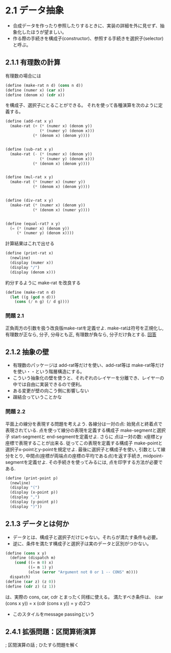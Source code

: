 2.1 データ抽象
==========================

* 合成データを作ったり参照したりするときに、実装の詳細を外に見せず、抽象化したほうが望ましい。
* 作る際の手続きを構成子(constructor)、参照する手続きを選択子(selector)と呼ぶ。

2.1.1 有理数の計算
----------------

有理数の場合には 

```lisp
(define (make-rat n d) (cons n d))
(define (numer x) (car x))
(define (denom x) (cdr x))
```

を構成子、選択子にとることができる。
それを使って各種演算を次のように定義する。

```lisp
(define (add-rat x y)
  (make-rat (+ (* (numer x) (denom y))
               (* (numer y) (denom x)))
            (* (denom x) (denom y))))


(define (sub-rat x y)
  (make-rat (- (* (numer x) (denom y))
               (* (numer y) (denom x)))
            (* (denom x) (denom y))))


(define (mul-rat x y)
  (make-rat (* (numer x) (numer y))
            (* (denom x) (denom y))))


(define (div-rat x y)
  (make-rat (* (numer x) (denom y))
            (* (denom x) (numer y))))


(define (equal-rat? x y)
  (= (* (numer x) (denom y))
     (* (numer y) (denom x))))
```

計算結果はこれで出せる
```lisp
(define (print-rat x)
  (newline)
  (display (numer x))
  (display "/")
  (display (denom x)))
```

約分するように make-rat を改良する
```lisp
(define (make-rat n d)
  (let ((g (gcd n d)))
    (cons (/ n g) (/ d g))))
```

### 問題 2.1

正負両方の引数を扱う改良版make-ratを定義せよ. make-ratは符号を正規化し, 有理数が正なら, 分子, 分母とも正, 有理数が負なら, 分子だけ負とする. 
[回答](exercises/2.1.scm)


2.1.2 抽象の壁
-------------

* 有理数のパッケージは add-rat等だけを使い、add-rat等は make-rat等だけを使い・・という階層構造にする。
* こういう抽象化の壁を使うと、それぞれのレイヤーを分離でき、レイヤーの中では自由に実装できるので便利。
* ある変更が壁の向こう側に影響しない
* 疎結合っていうことかな

### 問題 2.2

平面上の線分を表現する問題を考えよう. 各線分は一対の点: 始発点と終着点で表現されている. 点を使って線分の表現を定義する構成子 make-segmentと選択子 start-segmentと end-segmentを定義せよ. さらに 点は一対の数: x座標とy座標で表現することが出来る. 従ってこの表現を定義する構成子 make-pointと選択子x-pointとy-pointを規定せよ. 最後に選択子と構成子を使い, 引数として線分をとり, 中間点(座標が両端点の座標の平均である点)を返す手続き, midpoint-segmentを定義せよ. その手続きを使ってみるには, 点を印字する方法が必要である.

```lisp
(define (print-point p)
  (newline)
  (display "(")
  (display (x-point p))
  (display ",")
  (display (y-point p))
  (display ")"))
```

2.1.3 データとは何か
------------------

* データとは、構成子と選択子だけじゃない。それらが満たす条件も必要。
* 逆に、条件を満たす構成子と選択子は実のデータと区別がつかない。

```lisp
(define (cons x y)
  (define (dispatch m)
    (cond ((= m 0) x)
          ((= m 1) y)
          (else (error "Argument not 0 or 1 -- CONS" m))))
  dispatch)
(define (car z) (z 0))
(define (cdr z) (z 1))
```

は、実際の cons, car, cdr とまったく同様に使える。
満たすべき条件は、
(car (cons x y)) = x
(cdr (cons x y)) = y
の2つ

* このスタイルをmessage passingという


2.4.1 拡張問題：区間算術演算
------------------------

; 区間演算の話
; ひたすら問題を解く

